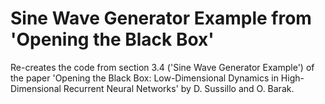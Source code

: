 # Sine Wave Generator Example from 'Opening the Black Box'

Re-creates the code from section 3.4 ('Sine Wave Generator Example') of the paper 'Opening the Black Box: Low-Dimensional Dynamics
in High-Dimensional Recurrent Neural Networks' by D. Sussillo and O. Barak.
